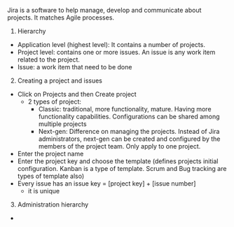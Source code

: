 Jira is a software to help manage, develop and communicate about projects. It matches Agile processes.
1. Hierarchy
- Application level (highest level): It contains a number of projects.
- Project level: contains one or more issues. An issue is any work item related to the project.
- Issue: a work item that need to be done
2. Creating a project and issues
- Click on Projects and then Create project
	- 2 types of project:
		- Classic: traditional, more functionality, mature. Having more functionality capabilities. Configurations can be shared among multiple projects
		- Next-gen: Difference on managing the projects. Instead of Jira administrators, next-gen can be created and configured by the members of the project team. Only apply to one project. 
- Enter the project name
- Enter the project key and choose the template (defines projects initial configuration. Kanban is a type of template. Scrum and Bug tracking are types of template also)
- Every issue has an issue key = [project key] + [issue number]
	- it is unique
3. Administration hierarchy
- 